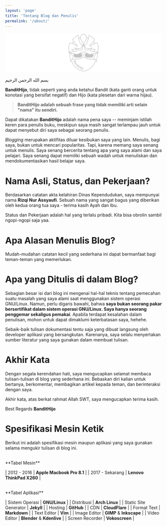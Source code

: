 ```yaml
---
layout: 'page'
title: 'Tentang Blog dan Penulis'
permalink: '/about/'
---
```


<img class="post-body-img" src="/assets/img/logo/logo_blank_banner.png" data-echo="/assets/img/banner/contact.png" alt="banner">

<div class="doa-awal">
  <p>بسم الله الرحمن الرحيم</p>
</div>

**BanditHijo**, tidak seperti yang anda ketahui Bandit (kata ganti orang untuk konotasi yang bersifat negatif) dan Hijo (kata plesetan dari warna hijau).

>**BanditHijo adalah sebuah frase yang tidak memiliki arti selain "nama" itu sendiri.**

Dapat dikatakan **BanditHijo** adalah nama pena saya -- meminjam istilah keren para penulis buku,  meskipun saya masih sangat terlampau jauh untuk dapat menyebut diri saya sebagai seorang penulis.

_Blogging_ merupakan aktifitas diluar kesibukan saya yang lain. Menulis, bagi saya, bukan untuk mencari popularitas. Tapi, karena memang saya senang untuk menulis. Saya senang bercerita tentang apa yang saya alami dan saya pelajari. Saya senang dapat memiliki sebuah wadah untuk menuliskan dan mendokumentasikan hasil belajar saya.

# Nama Asli, Status, dan Pekerjaan?
Berdasarkan catatan akta kelahiran Dinas Kependudukan, saya mempunyai nama **Rizqi Nur Assyaufi**. Sebuah nama yang sangat bagus yang diberikan oleh kedua orang tua saya - terima kasih Ayah dan Ibu.

Status dan Pekerjaan adalah hal yang terlalu pribadi. Kita bisa obrolin sambil ngopi-ngopi saja yaa.

# Apa Alasan Menulis Blog?
Mudah-mudahan catatan kecil yang sederhana ini dapat bermanfaat bagi teman-teman yang memerlukan.

# Apa yang Ditulis di dalam Blog?
Sebagian besar isi dari blog ini mengenai hal-hal teknis tentang pemecahan suatu masalah yang saya alami saat menggunakan sistem operasi GNU/Linux. Namun, perlu digaris bawahi, bahwa **saya bukan seorang pakar bersertifikat dalam sistem operasi GNU/Linux. Saya hanya seorang penggemar sekaligus pemakai**. Apabila terdapat kesalahan dalam penulisan, mohon untuk dapat dimaklumi keterbatasan saya, hehehe.

Sebaik-baik tulisan dokumentasi tentu saja yang dibuat langsung oleh developer aplikasi yang bersangkutan. Karenanya, saya selalu menyertakan sumber literatur yang saya gunakan dalam membuat tulisan.

# Akhir Kata
Dengan segala kerendahan hati, saya mengucapkan selamat membaca tulisan-tulisan di blog yang sederhana ini. Bebaskan diri kalian untuk bertanya, berkomentar, membagikan artikel kepada teman, dan berinteraksi dengan saya.

Akhir kata, atas berkat rahmat Allah SWT, saya mengucapkan terima kasih.

Best Regards **BanditHijo**


# Spesifikasi Mesin Ketik

Berikut ini adalah spesifikasi mesin maupun aplikasi yang saya gunakan selama mengukir tulisan di blog ini.

<br>
**Tabel Mesin**

| 2012 - 2016 | **Apple Macbook Pro 8.1** |
| 2017 - Sekarang | **Lenovo ThinkPad X260** |

<br>
**Tabel Aplikasi**

| Sistem Operasi | **GNU/Linux** |
| Distribusi | **Arch Linux** |
| Static Site Generator | **Jekyll** |
| Hosting | **GitHub** |
| CDN | **CloudFlare** |
| Format Text | **Markdown** |
| Text Editor | **Vim** |
| Image Editor | **GIMP** & **Inkscape** |
| Video Editor | **Blender** & **Kdenlive** |
| Screen Recorder | **Vokoscreen** |


